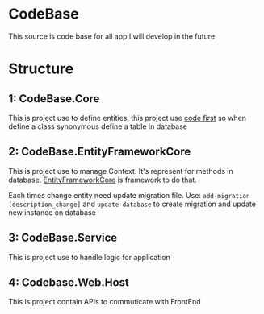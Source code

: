 # CodeBase
This source is code base for all app I will develop in the future 

# Structure
## 1: CodeBase.Core
   This is project use to define entities, this project use [code first](https://learn.microsoft.com/en-us/ef/ef6/modeling/code-first/workflows/new-database) so when define a class synonymous define a table in database 
## 2: CodeBase.EntityFrameworkCore
  
 This is project use to manage Context. It's represent for methods in database. [EntityFrameworkCore](https://learn.microsoft.com/en-us/aspnet/entity-framework) is framework to do that.

   Each times change entity need update migration file.
   Use: `add-migration [description_change]` and `update-database` to create migration and update new instance on database
## 3: CodeBase.Service 
  This is project use to handle logic for application
## 4: Codebase.Web.Host
  This is project contain APIs to commuticate with FrontEnd
